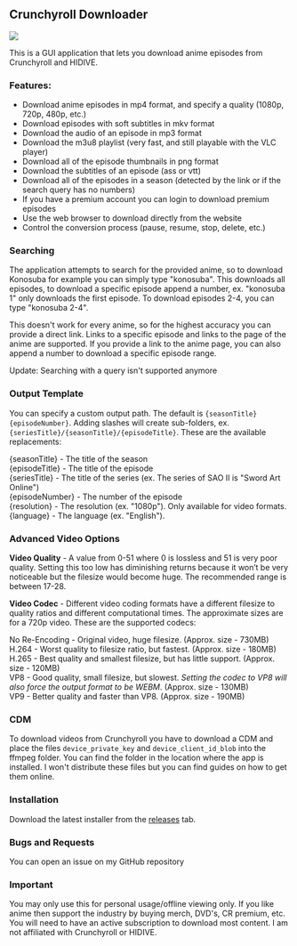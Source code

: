 ## Crunchyroll Downloader

<img src="assets/example.png">

This is a GUI application that lets you download anime episodes from Crunchyroll and HIDIVE.

### Features:
- Download anime episodes in mp4 format, and specify a quality (1080p, 720p, 480p, etc.)
- Download episodes with soft subtitles in mkv format
- Download the audio of an episode in mp3 format
- Download the m3u8 playlist (very fast, and still playable with the VLC player)
- Download all of the episode thumbnails in png format
- Download the subtitles of an episode (ass or vtt)
- Download all of the episodes in a season (detected by the link or if the search query has no numbers)
- If you have a premium account you can login to download premium episodes
- Use the web browser to download directly from the website
- Control the conversion process (pause, resume, stop, delete, etc.)

### Searching
The application attempts to search for the provided anime, so to download Konosuba for example you can simply type "konosuba". This downloads all episodes, to download a specific episode append a number, ex. "konosuba 1" only downloads the first episode. To download episodes 2-4, you can type "konosuba 2-4". 

This doesn't work for every anime, so for the highest accuracy you can provide a direct link. Links to a specific episode and links to the page of the anime are supported. If you provide a link to the anime page, you can also append a number to download a specific episode range.

Update: Searching with a query isn't supported anymore

### Output Template

You can specify a custom output path. The default is `{seasonTitle} {episodeNumber}`. Adding slashes will create sub-folders, ex. `{seriesTitle}/{seasonTitle}/{episodeTitle}`. These are the available replacements:

{seasonTitle} - The title of the season \
{episodeTitle} - The title of the episode \
{seriesTitle} - The title of the series (ex. The series of SAO II is "Sword Art Online") \
{episodeNumber} - The number of the episode \
{resolution} - The resolution (ex. "1080p"). Only available for video formats. \
{language} - The language (ex. "English").

### Advanced Video Options

**Video Quality** - A value from 0-51 where 0 is lossless and 51 is very poor quality. Setting this too low has diminishing returns because it won’t be very noticeable but the filesize would become huge. The recommended range is between 17-28. 

**Video Codec** - Different video coding formats have a different filesize to quality ratios and different computational times. The approximate sizes are for a 720p video. These are the supported codecs:

No Re-Encoding - Original video, huge filesize. (Approx. size - 730MB) \
H.264 - Worst quality to filesize ratio, but fastest. (Approx. size - 180MB) \
H.265 - Best quality and smallest filesize, but has little support. (Approx. size - 120MB) \
VP8 - Good quality, small filesize, but slowest. *Setting the codec to VP8 will also force the output format to be WEBM*. (Approx. size - 130MB) \
VP9 - Better quality and faster than VP8. (Approx. size - 190MB)

### CDM

To download videos from Crunchyroll you have to download a CDM and place the files `device_private_key` and `device_client_id_blob` into the ffmpeg folder. You can find the folder in the location where the app is installed. I won't distribute these files but you can find guides on how to get them online.

### Installation

Download the latest installer from the [releases](https://github.com/Tenpi/Crunchyroll-Downloader/releases) tab.

### Bugs and Requests

You can open an issue on my GitHub repository

### Important

You may only use this for personal usage/offline viewing only. If you like anime then support the industry by buying merch, DVD's, CR premium, etc. You will need to have an active subscription to download most content. I am not affiliated with Crunchyroll or HIDIVE.

